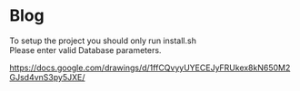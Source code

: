Blog
=====

To setup the project you should only run install.sh  
Please enter valid Database parameters.

https://docs.google.com/drawings/d/1ffCQvyyUYECEJyFRUkex8kN650M2GJsd4vnS3py5JXE/